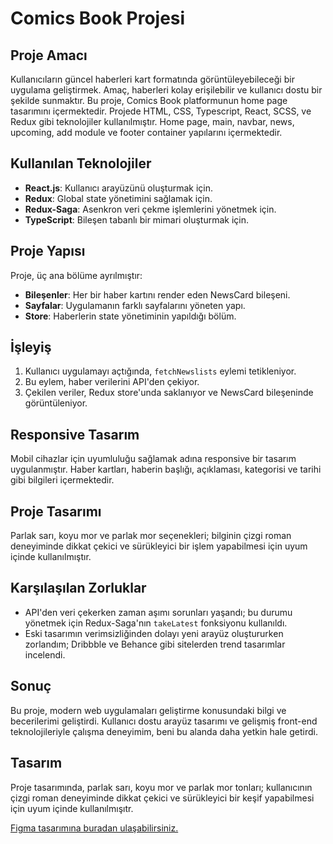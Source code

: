 # Comics Book Projesi

## Proje Amacı
Kullanıcıların güncel haberleri kart formatında görüntüleyebileceği bir uygulama geliştirmek. Amaç, haberleri kolay erişilebilir ve kullanıcı dostu bir şekilde sunmaktır. 
Bu proje, Comics Book platformunun home page tasarımını içermektedir. Projede HTML, CSS, Typescript, React, SCSS, ve Redux gibi teknolojiler kullanılmıştır. Home page, main, navbar, news, upcoming, add module ve footer container yapılarını içermektedir.

## Kullanılan Teknolojiler
- **React.js**: Kullanıcı arayüzünü oluşturmak için.
- **Redux**: Global state yönetimini sağlamak için.
- **Redux-Saga**: Asenkron veri çekme işlemlerini yönetmek için.
- **TypeScript**: Bileşen tabanlı bir mimari oluşturmak için.

## Proje Yapısı
Proje, üç ana bölüme ayrılmıştır:
- **Bileşenler**: Her bir haber kartını render eden NewsCard bileşeni.
- **Sayfalar**: Uygulamanın farklı sayfalarını yöneten yapı.
- **Store**: Haberlerin state yönetiminin yapıldığı bölüm.


## İşleyiş
1. Kullanıcı uygulamayı açtığında, `fetchNewslists` eylemi tetikleniyor.
2. Bu eylem, haber verilerini API'den çekiyor.
3. Çekilen veriler, Redux store'unda saklanıyor ve NewsCard bileşeninde görüntüleniyor.

## Responsive Tasarım
Mobil cihazlar için uyumluluğu sağlamak adına responsive bir tasarım uygulanmıştır. Haber kartları, haberin başlığı, açıklaması, kategorisi ve tarihi gibi bilgileri içermektedir.

## Proje Tasarımı
Parlak sarı, koyu mor ve parlak mor seçenekleri; bilginin çizgi roman deneyiminde dikkat çekici ve sürükleyici bir işlem yapabilmesi için uyum içinde kullanılmıştır.

## Karşılaşılan Zorluklar
- API'den veri çekerken zaman aşımı sorunları yaşandı; bu durumu yönetmek için Redux-Saga'nın `takeLatest` fonksiyonu kullanıldı.
- Eski tasarımın verimsizliğinden dolayı yeni arayüz oluştururken zorlandım; Dribbble ve Behance gibi sitelerden trend tasarımlar incelendi.

## Sonuç
Bu proje, modern web uygulamaları geliştirme konusundaki bilgi ve becerilerimi geliştirdi. Kullanıcı dostu arayüz tasarımı ve gelişmiş front-end teknolojileriyle çalışma deneyimim, beni bu alanda daha yetkin hale getirdi.


## Tasarım
Proje tasarımında, parlak sarı, koyu mor ve parlak mor tonları; kullanıcının çizgi roman deneyiminde dikkat çekici ve sürükleyici bir keşif yapabilmesi için uyum içinde kullanılmışıtr.

[Figma tasarımına buradan ulaşabilirsiniz.](https://www.figma.com/file/wxkJeU54yS6dsQJ1knWC5F/Untitled?type=design&node-id=0-163&mode=design&t=6H6GoTzDyAcKEQGr-0)
